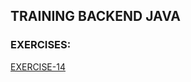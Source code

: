 ## TRAINING BACKEND JAVA
### EXERCISES:
[EXERCISE-14](https://github.com/sfvgekko/training-java/training-java-index/blob/main/README.md#exe-14)

